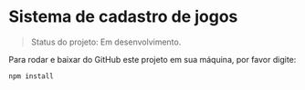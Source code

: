 # Sistema de cadastro de jogos



> Status do projeto: Em desenvolvimento.

Para rodar e baixar do GitHub este projeto em sua máquina, por favor digite:



```
npm install 
```
